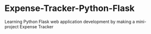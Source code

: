 # Expense-Tracker-Python-Flask
Learning Python Flask web application development by making a mini-project Expense Tracker
